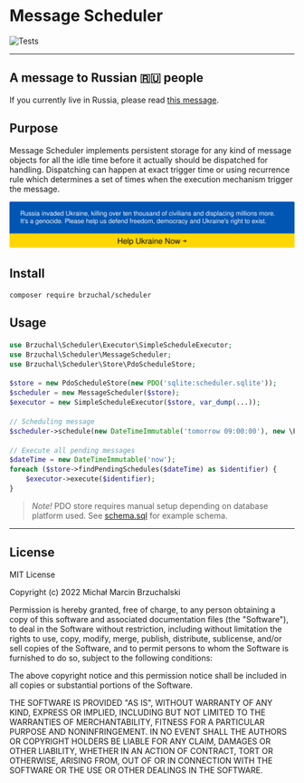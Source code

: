 # Message Scheduler

![Tests](https://github.com/brzuchal/scheduler/actions/workflows/continous-integration.yml/badge.svg)

---

## A message to Russian 🇷🇺 people

If you currently live in Russia, please read [this message](./ToRussianPeople.md).

## Purpose

Message Scheduler implements persistent storage for any kind of message objects
for all the idle time before it actually should be dispatched for handling.
Dispatching can happen at exact trigger time or using recurrence rule which
determines a set of times when the execution mechanism trigger the message.

[![SWUbanner](https://raw.githubusercontent.com/vshymanskyy/StandWithUkraine/main/banner2-direct.svg)](https://github.com/vshymanskyy/StandWithUkraine/blob/main/docs/README.md)

## Install

```shell
composer require brzuchal/scheduler
```

## Usage

```php
use Brzuchal\Scheduler\Executor\SimpleScheduleExecutor;
use Brzuchal\Scheduler\MessageScheduler;
use Brzuchal\Scheduler\Store\PdoScheduleStore;

$store = new PdoScheduleStore(new PDO('sqlite:scheduler.sqlite'));
$scheduler = new MessageScheduler($store);
$executor = new SimpleScheduleExecutor($store, var_dump(...));

// Scheduling message
$scheduler->schedule(new DateTimeImmutable('tomorrow 09:00:00'), new \FooMessage());

// Execute all pending messages
$dateTime = new DateTimeImmutable('now');
foreach ($store->findPendingSchedules($dateTime) as $identifier) {
    $executor->execute($identifier);
}
```

> *Note!* PDO store requires manual setup depending on database platform used.
> See [schema.sql](schema.sql) for example schema.

---

## License

MIT License

Copyright (c) 2022 Michał Marcin Brzuchalski

Permission is hereby granted, free of charge, to any person obtaining a copy
of this software and associated documentation files (the "Software"), to deal
in the Software without restriction, including without limitation the rights
to use, copy, modify, merge, publish, distribute, sublicense, and/or sell
copies of the Software, and to permit persons to whom the Software is
furnished to do so, subject to the following conditions:

The above copyright notice and this permission notice shall be included in all
copies or substantial portions of the Software.

THE SOFTWARE IS PROVIDED "AS IS", WITHOUT WARRANTY OF ANY KIND, EXPRESS OR
IMPLIED, INCLUDING BUT NOT LIMITED TO THE WARRANTIES OF MERCHANTABILITY,
FITNESS FOR A PARTICULAR PURPOSE AND NONINFRINGEMENT. IN NO EVENT SHALL THE
AUTHORS OR COPYRIGHT HOLDERS BE LIABLE FOR ANY CLAIM, DAMAGES OR OTHER
LIABILITY, WHETHER IN AN ACTION OF CONTRACT, TORT OR OTHERWISE, ARISING FROM,
OUT OF OR IN CONNECTION WITH THE SOFTWARE OR THE USE OR OTHER DEALINGS IN THE
SOFTWARE.
